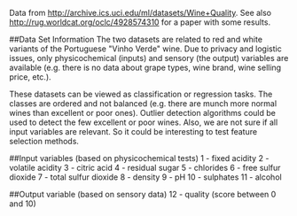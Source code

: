 Data from http://archive.ics.uci.edu/ml/datasets/Wine+Quality. See also
http://rug.worldcat.org/oclc/4928574310 for a paper with some results.


##Data Set Information
The two datasets are related to red and white variants of the Portuguese
"Vinho Verde" wine. Due to privacy and logistic issues, only physicochemical
(inputs) and sensory (the output) variables are available (e.g. there is no
data about grape types, wine brand, wine selling price, etc.).

These datasets can be viewed as classification or regression tasks. The classes
are ordered and not balanced (e.g. there are munch more normal wines than
excellent or poor ones). Outlier detection algorithms could be used to detect
the few excellent or poor wines. Also, we are not sure if all input variables
are relevant. So it could be interesting to test feature selection methods.

##Input variables (based on physicochemical tests)
1 - fixed acidity
2 - volatile acidity
3 - citric acid
4 - residual sugar
5 - chlorides
6 - free sulfur dioxide
7 - total sulfur dioxide
8 - density
9 - pH
10 - sulphates
11 - alcohol

##Output variable (based on sensory data)
12 - quality (score between 0 and 10)
